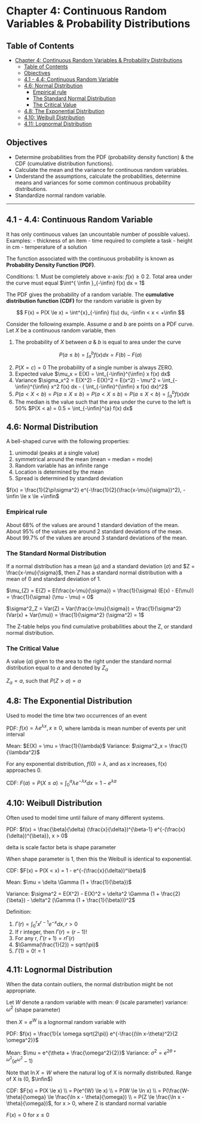 # Chapter 4: Continuous Random Variables & Probability Distributions

## Table of Contents

- [Chapter 4: Continuous Random Variables \& Probability Distributions](#chapter-4-continuous-random-variables--probability-distributions)
  - [Table of Contents](#table-of-contents)
  - [Objectives](#objectives)
  - [4.1 - 4.4: Continuous Random Variable](#41---44-continuous-random-variable)
  - [4.6: Normal Distribution](#46-normal-distribution)
    - [Empirical rule](#empirical-rule)
    - [The Standard Normal Distribution](#the-standard-normal-distribution)
    - [The Critical Value](#the-critical-value)
  - [4.8: The Exponential Distribution](#48-the-exponential-distribution)
  - [4.10: Weibull Distribution](#410-weibull-distribution)
  - [4.11: Lognormal Distribution](#411-lognormal-distribution)

## Objectives

- Determine probabilities from the PDF (probability density function) & the CDF (cumulative distribution functions).
- Calculate the mean and the variance for continuous random variables.
- Understand the assumptions, calculate the probabilities, determine means and variances for some common continuous probability distributions.
- Standardize normal random variable.

---

## 4.1 - 4.4: Continuous Random Variable

It has only continuous values (an uncountable number of possible values).
Examples:
    - thickness of an item
    - time required to complete a task
    - height in cm
    - temperature of a solution

The function associated with the continuous probability is known as **Probability Density Function (PDF)**.

Conditions:
    1. Must be completely above x-axis: $f(x) \ge 0$
    2. Total area under the curve must equal $\int^{ \infin }_{-\infin} f(x) dx = 1$

The PDF gives the probability of a random variable.
The **cumulative distribution function (CDF)** for the random variable is given by

$$
F(x) = P(X \le x) = \int^{x}_{-\infin} f(u) du, -\infin < x < +\infin
$$

Consider the following example. Assume $a$ and $b$ are points on a PDF curve.
Let $X$ be a continuous random variable, then

1. The probability of $X$ between $a$ & $b$ is equal to area under the curve

$$
P(a \le b) = \int_{a}^{b} f(x) dx = F(b) - F(a)
$$

2. $P(X=c) = 0$ The probability of a single number is always ZERO.
3. Expected value $\mu_x = E(X) = \int_{-\infin}^{\infin} x f(x) dx$
4. Variance $\sigma_x^2 = E(X^2) - E(X)^2 = E(x^2) - \mu^2 = \int_{-\infin}^{\infin} x^2 f(x) dx - ( \int_{-\infin}^{\infin} x f(x) dx)^2$
5. $P(a < X < b) = P(a \le X \le b) = P(a < X \le b) = P(a \le X < b) = \int_{a}^{b} f(x) dx$
6. The median is the value such that the area under the curve to the left is 50% $P(X < a) = 0.5 = \int_{-\infin}^{a} f(x) dx$

## 4.6: Normal Distribution

A bell-shaped curve with the following properties:

1. unimodal (peaks at a single value)
2. symmetrical around the mean (mean = median = mode)
3. Random variable has an infinite range
4. Location is determined by the mean
5. Spread is determined by standard deviation

$f(x) = \frac{1}{2\pi\sigma^2} e^{-\frac{1}{2}(\frac{x-\mu}{\sigma})^2}, -\infin \le x \le +\infin$

### Empirical rule

About 68% of the values are around 1 standard deviation of the mean.
About 95% of the values are around 2 standard deviations of the mean.
About 99.7% of the values are around 3 standard deviations of the mean.

### The Standard Normal Distribution

If a normal distribution has a mean ($\mu$) and a standard deviation ($\sigma$) and $Z = \frac{x-\mu}{\sigma}$, then $Z$ has a standard normal distribution with a mean of 0 and standard deviation of 1.

$\mu_{Z} = E(Z) = E(\frac{x-\mu}{\sigma}) = \frac{1}{\sigma} (E(x) - E(\mu)) = \frac{1}{\sigma} (\mu - \mu) = 0$

$\sigma^2_Z = Var(Z) = Var(\frac{x-\mu}{\sigma}) = \frac{1}{\sigma^2} (Var(x) + Var(\mu)) = \frac{1}{\sigma^2} (\sigma^2) = 1$

The Z-table helps you find cumulative probabilities about the Z, or standard normal distribution.

### The Critical Value

A value ($a$) given to the area to the right under the standard normal distribution equal to $\alpha$ and denoted by $Z_\alpha$

$Z_\alpha = a$, such that $P(Z > a) = \alpha$

## 4.8: The Exponential Distribution

Used to model the time btw two occurrences of an event

PDF: $f(x) = \lambda e^{\lambda x}, x \ge 0$, where lambda is mean number of events per unit interval

Mean: $E(X) = \mu = \frac{1}{\lambda}$
Variance: $\sigma^2_x = \frac{1}{\lambda^2}$

For any exponential distribution, $f(0) = \lambda$, and as x increases, f(x) approaches 0.

CDF: $F(a) = P(X \le a) = \int_{0}^{a} \lambda e^{-\lambda x} dx = 1 - e^{\lambda a}$

## 4.10: Weibull Distribution

Often used to model time until failure of many different systems.

PDF: $f(x) = \frac{\beta}{\delta} (\frac{x}{\delta})^{\beta-1} e^{-(\frac{x}{\delta})^{\beta}}, x > 0$

delta is scale factor
beta is shape parameter

When shape parameter is 1, then this the Weibull is identical to exponential.

CDF: $F(x) = P(X < x) = 1 - e^{-(\frac{x}{\delta})^\beta}$

Mean: $\mu = \delta \Gamma (1 + \frac{1}{\beta})$

Variance: $\sigma^2 = E(X^2) - E(X)^2 = \delta^2 \Gamma (1 + \frac{2}{\beta}) - \delta^2 (\Gamma (1 + \frac{1}{\beta}))^2$

Definition:

1. $\Gamma (r) = \int_{0}^{r} x^{r-1} e^{-x} dx, r > 0$
2. If r integer, then $\Gamma(r) = (r-1)!$
3. For any r, $\Gamma(r+1) = r\Gamma(r)$
4. $\Gamma(\frac{1}{2}) = sqrt(\pi)$
5. $\Gamma(1) = 0! = 1$

## 4.11: Lognormal Distribution

When the data contain outliers, the normal distribution might be not appropriate.

Let $W$ denote a random variable with
  mean: $\theta$ (scale parameter)
  variance: $\omega^2$ (shape parameter)

then $X = e^W$ is a lognormal random variable with

PDF: $f(x) = \frac{1}{x \omega sqrt(2\pi)} e^{-\frac{(\ln x-\theta)^2}{2 \omega^2}}$

Mean: $\mu = e^{\theta + \frac{\omega^2}{2}}$
Variance: $\sigma^2 = e^{2\theta + \omega^2} (e^{\omega^2} - 1)$

Note that $\ln X = W$ where the natural log of X is normally distributed.
Range of X is (0, $\infin$)

CDF:
$F(x) = P(X \le x) \\ = P(e^{W} \le x) \\ = P(W \le \ln x) \\ = P(\frac{W-\theta}{\omega} \le \frac{\ln x - \theta}{\omega}) \\ = P(Z \le \frac{\ln x - \theta}{\omega})$, for x > 0, where Z is standard normal variable

$F(x) = 0$ for $x \le 0$


